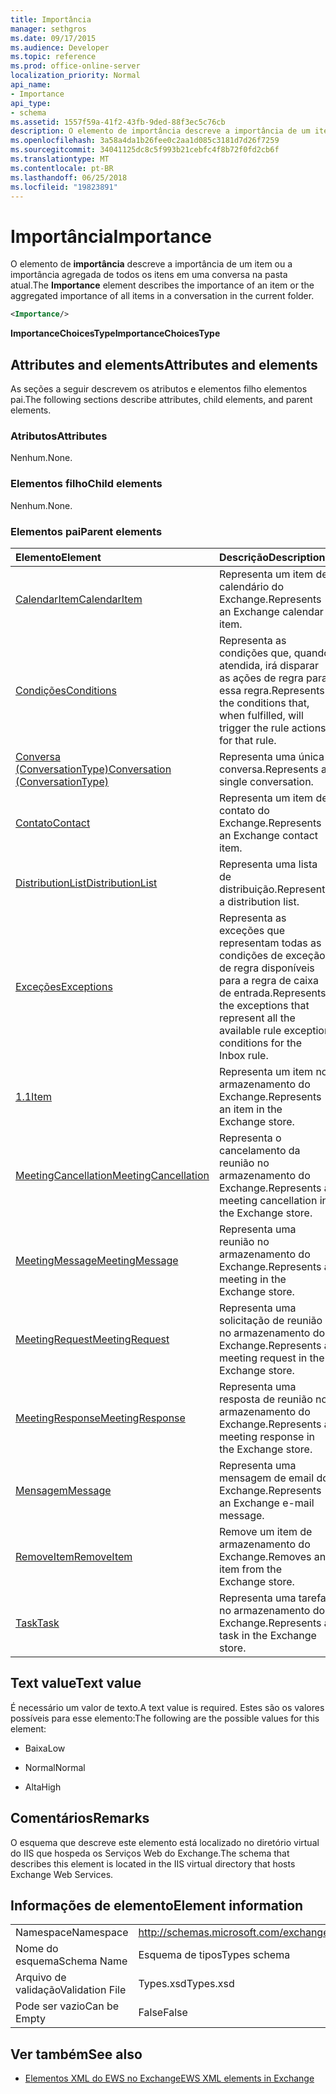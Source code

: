 ```yaml
---
title: Importância
manager: sethgros
ms.date: 09/17/2015
ms.audience: Developer
ms.topic: reference
ms.prod: office-online-server
localization_priority: Normal
api_name:
- Importance
api_type:
- schema
ms.assetid: 1557f59a-41f2-43fb-9ded-88f3ec5c76cb
description: O elemento de importância descreve a importância de um item ou a importância agregada de todos os itens em uma conversa na pasta atual.
ms.openlocfilehash: 3a58a4da1b26fee0c2aa1d085c3181d7d26f7259
ms.sourcegitcommit: 34041125dc8c5f993b21cebfc4f8b72f0fd2cb6f
ms.translationtype: MT
ms.contentlocale: pt-BR
ms.lasthandoff: 06/25/2018
ms.locfileid: "19823891"
---
```

# <a name="importance"></a><span data-ttu-id="4f62b-103">Importância</span><span class="sxs-lookup"><span data-stu-id="4f62b-103">Importance</span></span>

<span data-ttu-id="4f62b-104">O elemento de **importância** descreve a importância de um item ou a importância agregada de todos os itens em uma conversa na pasta atual.</span><span class="sxs-lookup"><span data-stu-id="4f62b-104">The **Importance** element describes the importance of an item or the aggregated importance of all items in a conversation in the current folder.</span></span> 
  
```XML
<Importance/>
```

 <span data-ttu-id="4f62b-105">**ImportanceChoicesType**</span><span class="sxs-lookup"><span data-stu-id="4f62b-105">**ImportanceChoicesType**</span></span>
## <a name="attributes-and-elements"></a><span data-ttu-id="4f62b-106">Attributes and elements</span><span class="sxs-lookup"><span data-stu-id="4f62b-106">Attributes and elements</span></span>

<span data-ttu-id="4f62b-107">As seções a seguir descrevem os atributos e elementos filho elementos pai.</span><span class="sxs-lookup"><span data-stu-id="4f62b-107">The following sections describe attributes, child elements, and parent elements.</span></span>
  
### <a name="attributes"></a><span data-ttu-id="4f62b-108">Atributos</span><span class="sxs-lookup"><span data-stu-id="4f62b-108">Attributes</span></span>

<span data-ttu-id="4f62b-109">Nenhum.</span><span class="sxs-lookup"><span data-stu-id="4f62b-109">None.</span></span>
  
### <a name="child-elements"></a><span data-ttu-id="4f62b-110">Elementos filho</span><span class="sxs-lookup"><span data-stu-id="4f62b-110">Child elements</span></span>

<span data-ttu-id="4f62b-111">Nenhum.</span><span class="sxs-lookup"><span data-stu-id="4f62b-111">None.</span></span>
  
### <a name="parent-elements"></a><span data-ttu-id="4f62b-112">Elementos pai</span><span class="sxs-lookup"><span data-stu-id="4f62b-112">Parent elements</span></span>

|<span data-ttu-id="4f62b-113">**Elemento**</span><span class="sxs-lookup"><span data-stu-id="4f62b-113">**Element**</span></span>|<span data-ttu-id="4f62b-114">**Descrição**</span><span class="sxs-lookup"><span data-stu-id="4f62b-114">**Description**</span></span>|
|:-----|:-----|
|[<span data-ttu-id="4f62b-115">CalendarItem</span><span class="sxs-lookup"><span data-stu-id="4f62b-115">CalendarItem</span></span>](calendaritem.md) <br/> |<span data-ttu-id="4f62b-116">Representa um item de calendário do Exchange.</span><span class="sxs-lookup"><span data-stu-id="4f62b-116">Represents an Exchange calendar item.</span></span>  <br/> |
|[<span data-ttu-id="4f62b-117">Condições</span><span class="sxs-lookup"><span data-stu-id="4f62b-117">Conditions</span></span>](conditions.md) <br/> |<span data-ttu-id="4f62b-118">Representa as condições que, quando atendida, irá disparar as ações de regra para essa regra.</span><span class="sxs-lookup"><span data-stu-id="4f62b-118">Represents the conditions that, when fulfilled, will trigger the rule actions for that rule.</span></span>  <br/> |
|[<span data-ttu-id="4f62b-119">Conversa (ConversationType)</span><span class="sxs-lookup"><span data-stu-id="4f62b-119">Conversation (ConversationType)</span></span>](conversation-conversationtype.md) <br/> |<span data-ttu-id="4f62b-120">Representa uma única conversa.</span><span class="sxs-lookup"><span data-stu-id="4f62b-120">Represents a single conversation.</span></span>  <br/> |
|[<span data-ttu-id="4f62b-121">Contato</span><span class="sxs-lookup"><span data-stu-id="4f62b-121">Contact</span></span>](contact.md) <br/> |<span data-ttu-id="4f62b-122">Representa um item de contato do Exchange.</span><span class="sxs-lookup"><span data-stu-id="4f62b-122">Represents an Exchange contact item.</span></span>  <br/> |
|[<span data-ttu-id="4f62b-123">DistributionList</span><span class="sxs-lookup"><span data-stu-id="4f62b-123">DistributionList</span></span>](distributionlist.md) <br/> |<span data-ttu-id="4f62b-124">Representa uma lista de distribuição.</span><span class="sxs-lookup"><span data-stu-id="4f62b-124">Represents a distribution list.</span></span>  <br/> |
|[<span data-ttu-id="4f62b-125">Exceções</span><span class="sxs-lookup"><span data-stu-id="4f62b-125">Exceptions</span></span>](exceptions.md) <br/> |<span data-ttu-id="4f62b-126">Representa as exceções que representam todas as condições de exceção de regra disponíveis para a regra de caixa de entrada.</span><span class="sxs-lookup"><span data-stu-id="4f62b-126">Represents the exceptions that represent all the available rule exception conditions for the Inbox rule.</span></span>  <br/> |
|[<span data-ttu-id="4f62b-127">1.1</span><span class="sxs-lookup"><span data-stu-id="4f62b-127">Item</span></span>](item.md) <br/> |<span data-ttu-id="4f62b-128">Representa um item no armazenamento do Exchange.</span><span class="sxs-lookup"><span data-stu-id="4f62b-128">Represents an item in the Exchange store.</span></span>  <br/> |
|[<span data-ttu-id="4f62b-129">MeetingCancellation</span><span class="sxs-lookup"><span data-stu-id="4f62b-129">MeetingCancellation</span></span>](meetingcancellation.md) <br/> |<span data-ttu-id="4f62b-130">Representa o cancelamento da reunião no armazenamento do Exchange.</span><span class="sxs-lookup"><span data-stu-id="4f62b-130">Represents a meeting cancellation in the Exchange store.</span></span>  <br/> |
|[<span data-ttu-id="4f62b-131">MeetingMessage</span><span class="sxs-lookup"><span data-stu-id="4f62b-131">MeetingMessage</span></span>](meetingmessage.md) <br/> |<span data-ttu-id="4f62b-132">Representa uma reunião no armazenamento do Exchange.</span><span class="sxs-lookup"><span data-stu-id="4f62b-132">Represents a meeting in the Exchange store.</span></span>  <br/> |
|[<span data-ttu-id="4f62b-133">MeetingRequest</span><span class="sxs-lookup"><span data-stu-id="4f62b-133">MeetingRequest</span></span>](meetingrequest.md) <br/> |<span data-ttu-id="4f62b-134">Representa uma solicitação de reunião no armazenamento do Exchange.</span><span class="sxs-lookup"><span data-stu-id="4f62b-134">Represents a meeting request in the Exchange store.</span></span>  <br/> |
|[<span data-ttu-id="4f62b-135">MeetingResponse</span><span class="sxs-lookup"><span data-stu-id="4f62b-135">MeetingResponse</span></span>](meetingresponse.md) <br/> |<span data-ttu-id="4f62b-136">Representa uma resposta de reunião no armazenamento do Exchange.</span><span class="sxs-lookup"><span data-stu-id="4f62b-136">Represents a meeting response in the Exchange store.</span></span>  <br/> |
|[<span data-ttu-id="4f62b-137">Mensagem</span><span class="sxs-lookup"><span data-stu-id="4f62b-137">Message</span></span>](message-ex15websvcsotherref.md) <br/> |<span data-ttu-id="4f62b-138">Representa uma mensagem de email do Exchange.</span><span class="sxs-lookup"><span data-stu-id="4f62b-138">Represents an Exchange e-mail message.</span></span>  <br/> |
|[<span data-ttu-id="4f62b-139">RemoveItem</span><span class="sxs-lookup"><span data-stu-id="4f62b-139">RemoveItem</span></span>](removeitem.md) <br/> |<span data-ttu-id="4f62b-140">Remove um item de armazenamento do Exchange.</span><span class="sxs-lookup"><span data-stu-id="4f62b-140">Removes an item from the Exchange store.</span></span>  <br/> |
|[<span data-ttu-id="4f62b-141">Task</span><span class="sxs-lookup"><span data-stu-id="4f62b-141">Task</span></span>](task.md) <br/> |<span data-ttu-id="4f62b-142">Representa uma tarefa no armazenamento do Exchange.</span><span class="sxs-lookup"><span data-stu-id="4f62b-142">Represents a task in the Exchange store.</span></span>  <br/> |
   
## <a name="text-value"></a><span data-ttu-id="4f62b-143">Text value</span><span class="sxs-lookup"><span data-stu-id="4f62b-143">Text value</span></span>

<span data-ttu-id="4f62b-144">É necessário um valor de texto.</span><span class="sxs-lookup"><span data-stu-id="4f62b-144">A text value is required.</span></span> <span data-ttu-id="4f62b-145">Estes são os valores possíveis para esse elemento:</span><span class="sxs-lookup"><span data-stu-id="4f62b-145">The following are the possible values for this element:</span></span>
  
- <span data-ttu-id="4f62b-146">Baixa</span><span class="sxs-lookup"><span data-stu-id="4f62b-146">Low</span></span>
    
- <span data-ttu-id="4f62b-147">Normal</span><span class="sxs-lookup"><span data-stu-id="4f62b-147">Normal</span></span>
    
- <span data-ttu-id="4f62b-148">Alta</span><span class="sxs-lookup"><span data-stu-id="4f62b-148">High</span></span>
    
## <a name="remarks"></a><span data-ttu-id="4f62b-149">Comentários</span><span class="sxs-lookup"><span data-stu-id="4f62b-149">Remarks</span></span>

<span data-ttu-id="4f62b-150">O esquema que descreve este elemento está localizado no diretório virtual do IIS que hospeda os Serviços Web do Exchange.</span><span class="sxs-lookup"><span data-stu-id="4f62b-150">The schema that describes this element is located in the IIS virtual directory that hosts Exchange Web Services.</span></span>
  
## <a name="element-information"></a><span data-ttu-id="4f62b-151">Informações de elemento</span><span class="sxs-lookup"><span data-stu-id="4f62b-151">Element information</span></span>

|||
|:-----|:-----|
|<span data-ttu-id="4f62b-152">Namespace</span><span class="sxs-lookup"><span data-stu-id="4f62b-152">Namespace</span></span>  <br/> |http://schemas.microsoft.com/exchange/services/2006/types  <br/> |
|<span data-ttu-id="4f62b-153">Nome do esquema</span><span class="sxs-lookup"><span data-stu-id="4f62b-153">Schema Name</span></span>  <br/> |<span data-ttu-id="4f62b-154">Esquema de tipos</span><span class="sxs-lookup"><span data-stu-id="4f62b-154">Types schema</span></span>  <br/> |
|<span data-ttu-id="4f62b-155">Arquivo de validação</span><span class="sxs-lookup"><span data-stu-id="4f62b-155">Validation File</span></span>  <br/> |<span data-ttu-id="4f62b-156">Types.xsd</span><span class="sxs-lookup"><span data-stu-id="4f62b-156">Types.xsd</span></span>  <br/> |
|<span data-ttu-id="4f62b-157">Pode ser vazio</span><span class="sxs-lookup"><span data-stu-id="4f62b-157">Can be Empty</span></span>  <br/> |<span data-ttu-id="4f62b-158">False</span><span class="sxs-lookup"><span data-stu-id="4f62b-158">False</span></span>  <br/> |
   
## <a name="see-also"></a><span data-ttu-id="4f62b-159">Ver também</span><span class="sxs-lookup"><span data-stu-id="4f62b-159">See also</span></span>



- [<span data-ttu-id="4f62b-160">Elementos XML do EWS no Exchange</span><span class="sxs-lookup"><span data-stu-id="4f62b-160">EWS XML elements in Exchange</span></span>](ews-xml-elements-in-exchange.md)


